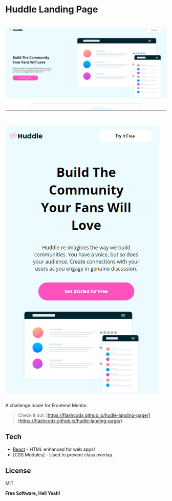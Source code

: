 # Huddle Landing Page

# ![preview](./src/assets/screenshot.png)

# ![preview](./src/assets/screenshot2.png)

A challenge made for Frontend Mentor.

> Check it out: [https://flashcodx.github.io/hudle-landing-page/](https://flashcodx.github.io/hudle-landing-page/)

## Tech

- [React] - HTML enhanced for web apps!
- [CSS Modules] - Used to prevent class overlap.

## License

MIT

**Free Software, Hell Yeah!**

[react]: https://reactjs.org/
